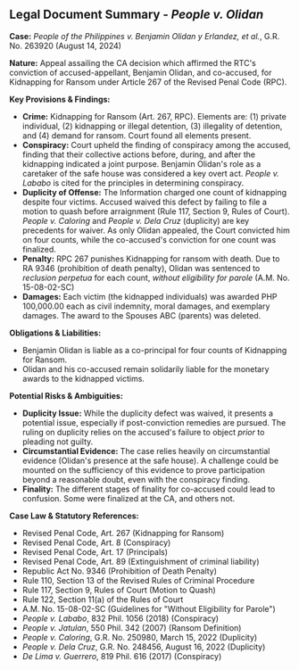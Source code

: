 ## Legal Document Summary - *People v. Olidan*

**Case:** *People of the Philippines v. Benjamin Olidan y Erlandez, et al.*, G.R. No. 263920 (August 14, 2024)

**Nature:** Appeal assailing the CA decision which affirmed the RTC's conviction of accused-appellant, Benjamin Olidan, and co-accused, for Kidnapping for Ransom under Article 267 of the Revised Penal Code (RPC).

**Key Provisions & Findings:**

*   **Crime:** Kidnapping for Ransom (Art. 267, RPC). Elements are: (1) private individual, (2) kidnapping or illegal detention, (3) illegality of detention, and (4) demand for ransom. Court found all elements present.
*   **Conspiracy:**  Court upheld the finding of conspiracy among the accused, finding that their collective actions before, during, and after the kidnapping indicated a joint purpose. Benjamin Olidan's role as a caretaker of the safe house was considered a key overt act. *People v. Lababo* is cited for the principles in determining conspiracy.
*   **Duplicity of Offense:**  The Information charged one count of kidnapping despite four victims.  Accused waived this defect by failing to file a motion to quash before arraignment (Rule 117, Section 9, Rules of Court). *People v. Caloring* and *People v. Dela Cruz* (duplicity) are key precedents for waiver. As only Olidan appealed, the Court convicted him on four counts, while the co-accused's conviction for one count was finalized.
*   **Penalty:** RPC 267 punishes Kidnapping for ransom with death.  Due to RA 9346 (prohibition of death penalty), Olidan was sentenced to *reclusion perpetua* for each count, *without eligibility for parole* (A.M. No. 15-08-02-SC)
*   **Damages:**  Each victim (the kidnapped individuals) was awarded PHP 100,000.00 each as civil indemnity, moral damages, and exemplary damages. The award to the Spouses ABC (parents) was deleted.

**Obligations & Liabilities:**

*   Benjamin Olidan is liable as a co-principal for four counts of Kidnapping for Ransom.
*   Olidan and his co-accused remain solidarily liable for the monetary awards to the kidnapped victims.

**Potential Risks & Ambiguities:**

*   **Duplicity Issue:** While the duplicity defect was waived, it presents a potential issue, especially if post-conviction remedies are pursued.  The ruling on duplicity relies on the accused's failure to object *prior* to pleading not guilty.
*   **Circumstantial Evidence:** The case relies heavily on circumstantial evidence (Olidan's presence at the safe house). A challenge could be mounted on the sufficiency of this evidence to prove participation beyond a reasonable doubt, even with the conspiracy finding.
*   **Finality:** The different stages of finality for co-accused could lead to confusion. Some were finalized at the CA, and others not.

**Case Law & Statutory References:**

*   Revised Penal Code, Art. 267 (Kidnapping for Ransom)
*   Revised Penal Code, Art. 8 (Conspiracy)
*   Revised Penal Code, Art. 17 (Principals)
*   Revised Penal Code, Art. 89 (Extinguishment of criminal liability)
*   Republic Act No. 9346 (Prohibition of Death Penalty)
*   Rule 110, Section 13 of the Revised Rules of Criminal Procedure
*   Rule 117, Section 9, Rules of Court (Motion to Quash)
*   Rule 122, Section 11(a) of the Rules of Court
*   A.M. No. 15-08-02-SC (Guidelines for "Without Eligibility for Parole")
*   *People v. Lababo*, 832 Phil. 1056 (2018) (Conspiracy)
*   *People v. Jatulan*, 550 Phil. 342 (2007) (Ransom Definition)
*   *People v. Caloring*, G.R. No. 250980, March 15, 2022 (Duplicity)
*   *People v. Dela Cruz*, G.R. No. 248456, August 16, 2022 (Duplicity)
*   *De Lima v. Guerrero*, 819 Phil. 616 (2017) (Conspiracy)
